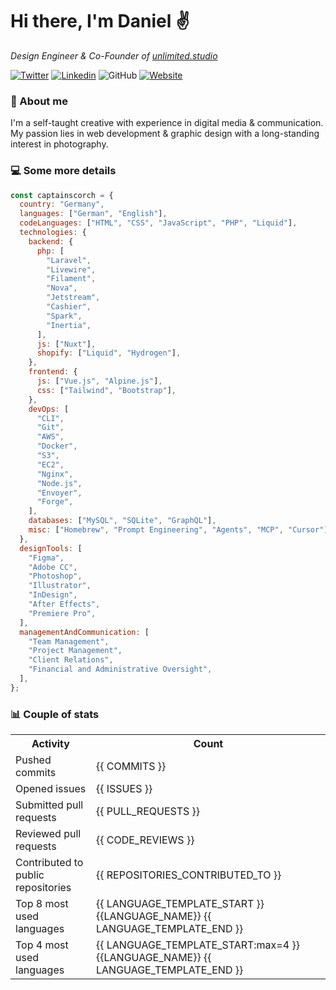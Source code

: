 # Hi there, I'm Daniel ✌️

<p><em>Design Engineer & Co-Founder of <a href="https://unlimited.studio">unlimited.studio</em></p>

[![Twitter](https://img.shields.io/twitter/follow/captainscorch?label=Follow)](https://x.com/intent/follow?screen_name=captainscorch)
[![Linkedin](https://img.shields.io/badge/Follow-blue?style=flat-square&logo=Linkedin&logoColor=white&link=https://www.linkedin.com/in/daniel-schmier-6a2557149/)](https://www.linkedin.com/in/daniel-schmier-6a2557149/)
![GitHub](https://img.shields.io/github/followers/captainscorch?label=Follow&style=social)
[![Website](https://img.shields.io/badge/Website-2ab193.svg?&style=flat-square&logo=Google-Chrome&logoColor=white&link=https://captainscor.ch)](https://captainscor.ch)

### 📃 About me

I'm a self-taught creative with experience in digital media & communication. My passion lies in web development & graphic design with a long-standing interest in photography.

### 💻 Some more details

```javascript
const captainscorch = {
  country: "Germany",
  languages: ["German", "English"],
  codeLanguages: ["HTML", "CSS", "JavaScript", "PHP", "Liquid"],
  technologies: {
    backend: {
      php: [
        "Laravel",
        "Livewire",
        "Filament",
        "Nova",
        "Jetstream",
        "Cashier",
        "Spark",
        "Inertia",
      ],
      js: ["Nuxt"],
      shopify: ["Liquid", "Hydrogen"],
    },
    frontend: {
      js: ["Vue.js", "Alpine.js"],
      css: ["Tailwind", "Bootstrap"],
    },
    devOps: [
      "CLI",
      "Git",
      "AWS",
      "Docker",
      "S3",
      "EC2",
      "Nginx",
      "Node.js",
      "Envoyer",
      "Forge",
    ],
    databases: ["MySQL", "SQLite", "GraphQL"],
    misc: ["Homebrew", "Prompt Engineering", "Agents", "MCP", "Cursor"],
  },
  designTools: [
    "Figma",
    "Adobe CC",
    "Photoshop",
    "Illustrator",
    "InDesign",
    "After Effects",
    "Premiere Pro",
  ],
  managementAndCommunication: [
    "Team Management",
    "Project Management",
    "Client Relations",
    "Financial and Administrative Oversight",
  ],
};
```

### 📊 Couple of stats

<small>
<table>
  <tr>
    <th>Activity</th>
    <th>Count</th>
  </tr>
  <tr>
    <td>Pushed commits</td>
    <td>{{ COMMITS }}</td>
  </tr>
  <tr>
    <td>Opened issues</td>
    <td>{{ ISSUES }}</td>
  </tr>
  <tr>
    <td>Submitted pull requests</td>
    <td>{{ PULL_REQUESTS }}</td>
  </tr>
  <tr>
    <td>Reviewed pull requests</td>
    <td>{{ CODE_REVIEWS }}</td>
  </tr>
  <tr>
    <td>Contributed to public repositories</td>
    <td>{{ REPOSITORIES_CONTRIBUTED_TO }}</td>
  </tr>
  <tr>
    <td>Top 8 most used languages</td>
    <td>{{ LANGUAGE_TEMPLATE_START }} {{LANGUAGE_NAME}} {{ LANGUAGE_TEMPLATE_END }}</td>
  </tr>
  <tr>
    <td>Top 4 most used languages</td>
    <td>{{ LANGUAGE_TEMPLATE_START:max=4 }} {{LANGUAGE_NAME}} {{ LANGUAGE_TEMPLATE_END }}</td>
  </tr>
</table>
</small>
